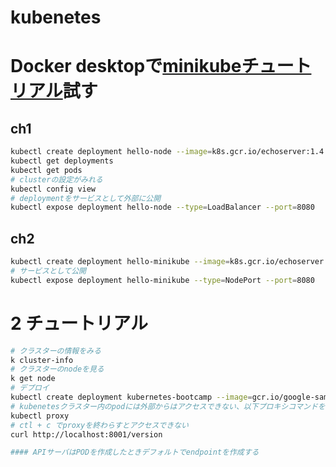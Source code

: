 # kubenetes

# Docker desktopで[minikubeチュートリアル](https://kubernetes.io/ja/docs/tasks/tools/install-minikube/)試す

## ch1
```sh
kubectl create deployment hello-node --image=k8s.gcr.io/echoserver:1.4
kubectl get deployments
kubectl get pods
# clusterの設定がみれる
kubectl config view
# deploymentをサービスとして外部に公開
kubectl expose deployment hello-node --type=LoadBalancer --port=8080

```

## ch2 
```sh
kubectl create deployment hello-minikube --image=k8s.gcr.io/echoserver:1.10
# サービスとして公開
kubectl expose deployment hello-minikube --type=NodePort --port=8080
```
# 2 チュートリアル
```sh
# クラスターの情報をみる
k cluster-info
# クラスターのnodeを見る
k get node
# デプロイ
kubectl create deployment kubernetes-bootcamp --image=gcr.io/google-samples/kubernetes-bootcamp:v1
# kubenetesクラスター内のpodには外部からはアクセスできない、以下プロキシコマンドをかませば一時てきに公開できる
kubectl proxy
# ctl + c でproxyを終わらすとアクセスできない
curl http://localhost:8001/version

#### APIサーバはPODを作成したときデフォルトでendpointを作成する

```
